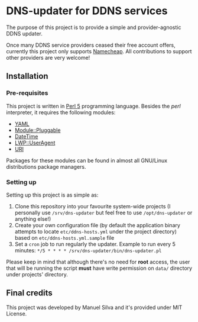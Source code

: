 # DNS-updater for DDNS services

The purpose of this project is to provide a simple and provider-agnostic DDNS updater.

Once many DDNS service providers ceased their free account offers, currently this project only supports [Namecheap](https://www.namecheap.com/). All contributions to support other providers are very welcome!

## Installation

### Pre-requisites

This project is written in [Perl 5](https://www.perl.org/) programming language. Besides the _perl_ interpreter, it requires the following modules:
  * [YAML](https://metacpan.org/pod/YAML)
  * [Module::Pluggable](https://metacpan.org/pod/Module::Pluggable)
  * [DateTime](https://metacpan.org/pod/DateTime)
  * [LWP::UserAgent](https://metacpan.org/pod/LWP::UserAgent)
  * [URI](https://metacpan.org/pod/URI)

Packages for these modules can be found in almost all GNU/Linux distributions package managers.

### Setting up

Setting up this project is as simple as:

1. Clone this repository into your favourite system-wide projects (I personally use `/srv/dns-updater` but feel free to use `/opt/dns-updater` or anything else!)
1. Create your own configuration file (by default the application binary attempts to locate `etc/ddns-hosts.yml` under the project directory) based on `etc/ddns-hosts.yml.sample` file
1. Set a `cron` job to run regularly the updater. Example to run every 5 minutes: `*/5 * * * * /srv/dns-updater/bin/dns-updater.pl`

Please keep in mind that although there's no need for **root** access, the user that will be running the script **must** have write permission on `data/` directory under projects' directory.

## Final credits

This project was developed by Manuel Silva and it's provided under MIT License.
